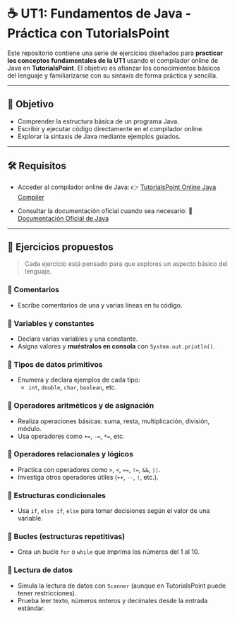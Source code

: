 # ☕ UT1: Fundamentos de Java - Práctica con TutorialsPoint

Este repositorio contiene una serie de ejercicios diseñados para **practicar los conceptos fundamentales de la UT1** usando el compilador online de Java en **TutorialsPoint**. El objetivo es afianzar los conocimientos básicos del lenguaje y familiarizarse con su sintaxis de forma práctica y sencilla.

---

## 🎯 Objetivo

- Comprender la estructura básica de un programa Java.
- Escribir y ejecutar código directamente en el compilador online.
- Explorar la sintaxis de Java mediante ejemplos guiados.

---

## 🛠️ Requisitos

- Acceder al compilador online de Java:
  👉 [TutorialsPoint Online Java Compiler](https://www.tutorialspoint.com/online_java_compiler.php)

- Consultar la documentación oficial cuando sea necesario:
  📘 [Documentación Oficial de Java](https://docs.oracle.com/en/java/)

---

## 🧪 Ejercicios propuestos

> Cada ejercicio está pensado para que explores un aspecto básico del lenguaje.

### 🔹 Comentarios
- Escribe comentarios de una y varias líneas en tu código.

### 🔹 Variables y constantes
- Declara varias variables y una constante.
- Asigna valores y **muéstralos en consola** con `System.out.println()`.

### 🔹 Tipos de datos primitivos
- Enumera y declara ejemplos de cada tipo:
  - `int`, `double`, `char`, `boolean`, etc.

### 🔹 Operadores aritméticos y de asignación
- Realiza operaciones básicas: suma, resta, multiplicación, división, módulo.
- Usa operadores como `+=`, `-=`, `*=`, etc.

### 🔹 Operadores relacionales y lógicos
- Practica con operadores como `>`, `<`, `==`, `!=`, `&&`, `||`.
- Investiga otros operadores útiles (`++`, `--`, `!`, etc.).

### 🔹 Estructuras condicionales
- Usa `if`, `else if`, `else` para tomar decisiones según el valor de una variable.

### 🔹 Bucles (estructuras repetitivas)
- Crea un bucle `for` o `while` que imprima los números del 1 al 10.

### 🔹 Lectura de datos
- Simula la lectura de datos con `Scanner` (aunque en TutorialsPoint puede tener restricciones).
- Prueba leer texto, números enteros y decimales desde la entrada estándar.
